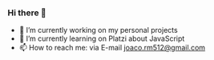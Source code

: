 ### Hi there 👋


- 🔭 I’m currently working on my personal projects
- 🌱 I’m currently learning on Platzi about JavaScript
- 📫 How to reach me: via E-mail joaco.rm512@gmail.com
<!--
**justkahdri/JustKahdri** is a ✨ _special_ ✨ repository because its `README.md` (this file) appears on your GitHub profile.

- 👯 I’m looking to collaborate on ...
- 🤔 I’m looking for help with ...
- 💬 Ask me about ...
- 📫 How to reach me: ...
- 😄 Pronouns: ...
- ⚡ Fun fact: ...
-->
